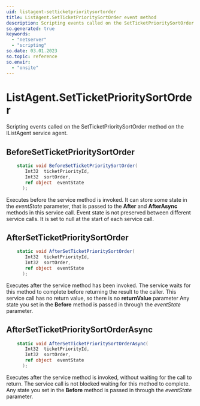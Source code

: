 ```yaml
---
uid: listagent-setticketprioritysortorder
title: ListAgent.SetTicketPrioritySortOrder event method
description: Scripting events called on the SetTicketPrioritySortOrder method on the ListAgent service agent.
so.generated: true
keywords:
  - "netserver"
  - "scripting"
so.date: 03.01.2023
so.topic: reference
so.envir:
  - "onsite"
---
```

# ListAgent.SetTicketPrioritySortOrder

Scripting events called on the <see cref='M:SuperOffice.CRM.Services.IListAgent.SetTicketPrioritySortOrder'>SetTicketPrioritySortOrder</see> method on the <see cref='IListAgent'>IListAgent</see>  service agent.

## BeforeSetTicketPrioritySortOrder
```cs
    static void BeforeSetTicketPrioritySortOrder(
       Int32  ticketPriorityId,
       Int32  sortOrder,
       ref object  eventState
      );
```
Executes before the service method is invoked.
It can store some state in the *eventState* parameter, that is passed to the **After** and **AfterAsync** methods in this service call.
Event state is not preserved between different service calls. It is set to null at the start of each service call.
## AfterSetTicketPrioritySortOrder
```cs
    static void AfterSetTicketPrioritySortOrder(
       Int32  ticketPriorityId,
       Int32  sortOrder,
       ref object  eventState
      );
```
Executes after the service method has been invoked. The service waits for this method to complete before returning the result to the caller.
This service call has no return value, so there is no **returnValue** parameter
Any state you set in the **Before** method is passed in through the *eventState* parameter.
## AfterSetTicketPrioritySortOrderAsync
```cs
    static void AfterSetTicketPrioritySortOrderAsync(
       Int32  ticketPriorityId,
       Int32  sortOrder,
       ref object  eventState
      );
```
Executes after the service method is invoked, without waiting for the call to return.
The service call is not blocked waiting for this method to complete.
Any state you set in the **Before** method is passed in through the *eventState* parameter.

